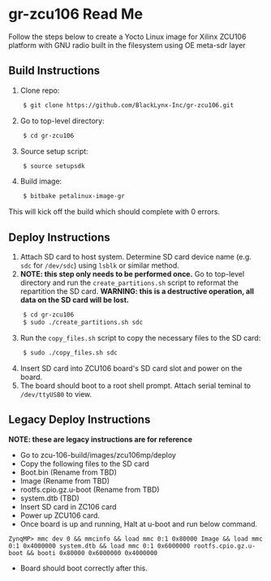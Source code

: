 # gr-zcu106 Read Me

Follow the steps below to create a Yocto Linux image for Xilinx ZCU106 platform with GNU radio built in the filesystem using OE meta-sdr layer

## Build Instructions

1. Clone repo:
```bash
    $ git clone https://github.com/BlackLynx-Inc/gr-zcu106.git
```
2. Go to top-level directory:
```bash
    $ cd gr-zcu106
```
3. Source setup script:
```bash
    $ source setupsdk
```
4. Build image:
```bash
    $ bitbake petalinux-image-gr
```
This will kick off the build which should complete with 0 errors.

## Deploy Instructions

1. Attach SD card to host system. Determine SD card device name (e.g. `sdc` for `/dev/sdc`) using `lsblk` or similar method.
2. **NOTE: this step only needs to be performed once.** Go to top-level directory and run the `create_partitions.sh` script to reformat the repartition the SD card. **WARNING: this is a destructive operation, all data on the SD card will be lost.**
```bash
    $ cd gr-zcu106
    $ sudo ./create_partitions.sh sdc
```
3. Run the `copy_files.sh` script to copy the necessary files to the SD card:
```bash    
    $ sudo ./copy_files.sh sdc
```
4. Insert SD card into ZCU106 board's SD card slot and power on the board.
5. The board should boot to a root shell prompt. Attach serial teminal to `/dev/ttyUSB0` to view.

## Legacy Deploy Instructions 
**NOTE: these are legacy instructions are for reference**

* Go to zcu-106-build/images/zcu106mp/deploy
* Copy the following files to the SD card
* Boot.bin (Rename from TBD)
* Image (Rename from TBD)
* rootfs.cpio.gz.u-boot (Rename from TBD)
* system.dtb (TBD)
* Insert SD card in ZC106 card
* Power up ZCU106 card.
* Once board is up and running, Halt at u-boot and run below command. 
```
ZynqMP> mmc dev 0 && mmcinfo && load mmc 0:1 0x80000 Image && load mmc 0:1 0x4000000 system.dtb && load mmc 0:1 0x6000000 rootfs.cpio.gz.u-boot && booti 0x80000 0x6000000 0x4000000
```
* Board should boot correctly after this.
